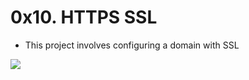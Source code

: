 # 0x10. HTTPS SSL
- This project involves configuring a domain with SSL

![](https://s3.amazonaws.com/intranet-projects-files/holbertonschool-sysadmin_devops/276/FlhGPEK.png)
